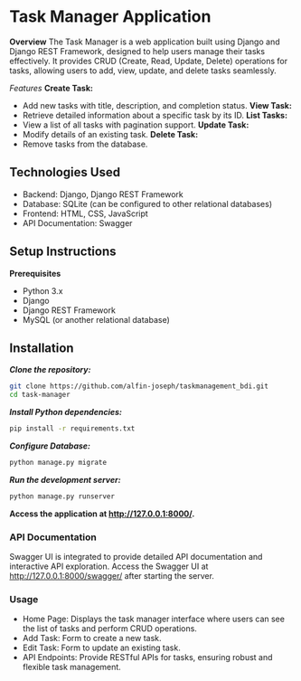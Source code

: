 # Task Manager Application
**Overview**
The Task Manager is a web application built using Django and Django REST Framework, designed to help users manage their tasks effectively. 
It provides CRUD (Create, Read, Update, Delete) operations for tasks, allowing users to add, view, update, and delete tasks seamlessly.

*Features*
**Create Task:**
* Add new tasks with title, description, and completion status.
**View Task:**
* Retrieve detailed information about a specific task by its ID.
**List Tasks:**
* View a list of all tasks with pagination support.
**Update Task:**
* Modify details of an existing task.
**Delete Task:**
* Remove tasks from the database.

## Technologies Used
* Backend: Django, Django REST Framework
* Database: SQLite (can be configured to other relational databases)
* Frontend: HTML, CSS, JavaScript
* API Documentation: Swagger

## Setup Instructions
**Prerequisites**
* Python 3.x
* Django
* Django REST Framework
* MySQL (or another relational database)

## Installation
***Clone the repository:***
```sh 
git clone https://github.com/alfin-joseph/taskmanagement_bdi.git
cd task-manager
```
***Install Python dependencies:*** 
```sh
pip install -r requirements.txt
```
***Configure Database:***
```sh
python manage.py migrate
```
***Run the development server:***
```sh
python manage.py runserver
```
**Access the application at http://127.0.0.1:8000/.**

### API Documentation
Swagger UI is integrated to provide detailed API documentation and interactive API exploration.
Access the Swagger UI at http://127.0.0.1:8000/swagger/ after starting the server.
### Usage
* Home Page: Displays the task manager interface where users can see the list of tasks and perform CRUD operations.
* Add Task: Form to create a new task.
* Edit Task: Form to update an existing task.
* API Endpoints: Provide RESTful APIs for tasks, ensuring robust and flexible task management.
